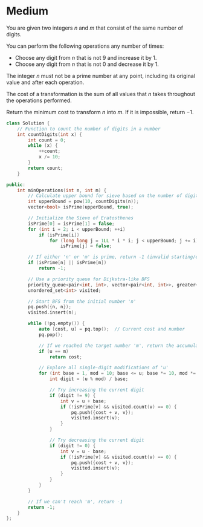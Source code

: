 # Medium

You are given two integers $n$ and $m$ that consist of the same number of digits.

You can perform the following operations any number of times:

- Choose any digit from $n$ that is not $9$ and increase it by $1$.
- Choose any digit from $n$ that is not $0$ and decrease it by $1$.

The integer $n$ must not be a prime number at any point, including its original value and after each operation.

The cost of a transformation is the sum of all values that $n$ takes throughout the operations performed.

Return the minimum cost to transform $n$ into $m$. If it is impossible, return $-1$.

```cpp
class Solution {
    // Function to count the number of digits in a number
    int countDigits(int x) {
        int count = 0;
        while (x) {
            ++count;
            x /= 10;
        }
        return count;
    }

public:
    int minOperations(int n, int m) {
        // Calculate upper bound for sieve based on the number of digits in 'n'
        int upperBound = pow(10, countDigits(n));
        vector<bool> isPrime(upperBound, true);

        // Initialize the Sieve of Eratosthenes
        isPrime[0] = isPrime[1] = false;
        for (int i = 2; i < upperBound; ++i)
            if (isPrime[i])
                for (long long j = 1LL * i * i; j < upperBound; j += i)
                    isPrime[j] = false;

        // If either 'n' or 'm' is prime, return -1 (invalid starting/ending point)
        if (isPrime[n] || isPrime[m])
            return -1;

        // Use a priority queue for Dijkstra-like BFS
        priority_queue<pair<int, int>, vector<pair<int, int>>, greater<>> pq;
        unordered_set<int> visited;

        // Start BFS from the initial number 'n'
        pq.push({n, n});
        visited.insert(n);

        while (!pq.empty()) {
            auto [cost, u] = pq.top();  // Current cost and number
            pq.pop();

            // If we reached the target number 'm', return the accumulated cost
            if (u == m)
                return cost;

            // Explore all single-digit modifications of 'u'
            for (int base = 1, mod = 10; base <= u; base *= 10, mod *= 10) {
                int digit = (u % mod) / base;

                // Try increasing the current digit
                if (digit != 9) {
                    int v = u + base;
                    if (!isPrime[v] && visited.count(v) == 0) {
                        pq.push({cost + v, v});
                        visited.insert(v);
                    }
                }

                // Try decreasing the current digit
                if (digit != 0) {
                    int v = u - base;
                    if (!isPrime[v] && visited.count(v) == 0) {
                        pq.push({cost + v, v});
                        visited.insert(v);
                    }
                }
            }
        }

        // If we can't reach 'm', return -1
        return -1;
    }
};

```
